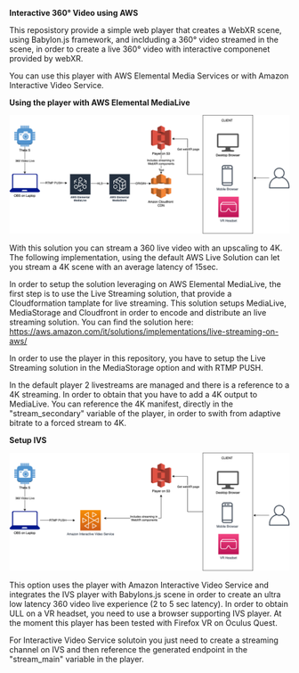 **Interactive 360° Video using AWS**

This reposistory provide a simple web player that creates a WebXR scene, using Babylon.js framework, and inclduding a 360° video streamed in the scene, in order to create a live 360° video with interactive componenet provided by webXR.

You can use this player with AWS Elemental Media Services or with Amazon Interactive Video Service.

**Using the player with AWS Elemental MediaLive**

![](/360VideoArch.png)

With this solution you can stream a 360 live video with an upscaling to 4K. The following implementation, using the default AWS Live Solution can let you stream a 4K scene with an average latency of 15sec.

In order to setup the solution leveraging on AWS Elemental MediaLive, the first step is to use the Live Streaming solution, that provide a Cloudformation tamplate for live streaming. This solution setups MediaLive, MediaStorage and Cloudfront in order to encode and distribute an live streaming solution.
You can find the solution here: https://aws.amazon.com/it/solutions/implementations/live-streaming-on-aws/

In order to use the player in this repository, you have to setup the Live Streaming solution in the MediaStorage option and with RTMP PUSH.

In the default player 2 livestreams are managed and there is a reference to a 4K streaming. In order to obtain that you have to add a 4K output to MediaLive.
You can reference the 4K manifest, directly in the "stream_secondary" variable of the player, in order to swith from adaptive bitrate to a forced stream to 4K.

**Setup IVS**

![](/360VideoArchIVS.png)

This option uses the player with Amazon Interactive Video Service and integrates the IVS player with Babylons.js scene in order to create an ultra low latency 360 video live experience (2 to 5 sec latency). In order to obtain ULL on a VR headset, you need to use a browser supporting IVS player.
At the moment this player has been tested with Firefox VR on Oculus Quest.

For Interactive Video Service solutoin you just need to create a streaming channel on IVS and then reference the generated endpoint in the "stream_main" variable in the player.


